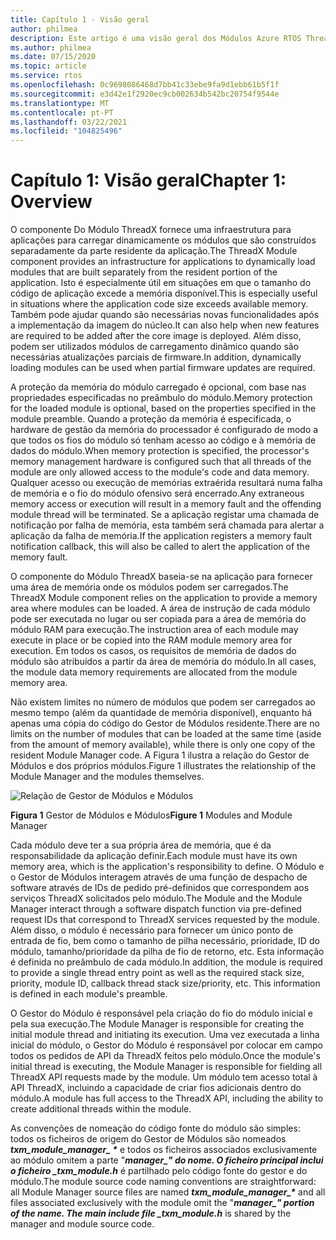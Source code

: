 ```yaml
---
title: Capítulo 1 - Visão geral
author: philmea
description: Este artigo é uma visão geral dos Módulos Azure RTOS ThreadX
ms.author: philmea
ms.date: 07/15/2020
ms.topic: article
ms.service: rtos
ms.openlocfilehash: 0c9698086468d7bb41c33ebe9fa9d1ebb61b5f1f
ms.sourcegitcommit: e3d42e1f2920ec9cb002634b542bc20754f9544e
ms.translationtype: MT
ms.contentlocale: pt-PT
ms.lasthandoff: 03/22/2021
ms.locfileid: "104825496"
---
```

# <a name="chapter-1-overview"></a><span data-ttu-id="32691-103">Capítulo 1: Visão geral</span><span class="sxs-lookup"><span data-stu-id="32691-103">Chapter 1: Overview</span></span>

<span data-ttu-id="32691-104">O componente Do Módulo ThreadX fornece uma infraestrutura para aplicações para carregar dinamicamente os módulos que são construídos separadamente da parte residente da aplicação.</span><span class="sxs-lookup"><span data-stu-id="32691-104">The ThreadX Module component provides an infrastructure for applications to dynamically load modules that are built separately from the resident portion of the application.</span></span> <span data-ttu-id="32691-105">Isto é especialmente útil em situações em que o tamanho do código de aplicação excede a memória disponível.</span><span class="sxs-lookup"><span data-stu-id="32691-105">This is especially useful in situations where the application code size exceeds available memory.</span></span> <span data-ttu-id="32691-106">Também pode ajudar quando são necessárias novas funcionalidades após a implementação da imagem do núcleo.</span><span class="sxs-lookup"><span data-stu-id="32691-106">It can also help when new features are required to be added after the core image is deployed.</span></span> <span data-ttu-id="32691-107">Além disso, podem ser utilizados módulos de carregamento dinâmico quando são necessárias atualizações parciais de firmware.</span><span class="sxs-lookup"><span data-stu-id="32691-107">In addition, dynamically loading modules can be used when partial firmware updates are required.</span></span>

<span data-ttu-id="32691-108">A proteção da memória do módulo carregado é opcional, com base nas propriedades especificadas no preâmbulo do módulo.</span><span class="sxs-lookup"><span data-stu-id="32691-108">Memory protection for the loaded module is optional, based on the properties specified in the module preamble.</span></span> <span data-ttu-id="32691-109">Quando a proteção da memória é especificada, o hardware de gestão da memória do processador é configurado de modo a que todos os fios do módulo só tenham acesso ao código e à memória de dados do módulo.</span><span class="sxs-lookup"><span data-stu-id="32691-109">When memory protection is specified, the processor's memory management hardware is configured such that all threads of the module are only allowed access to the module's code and data memory.</span></span> <span data-ttu-id="32691-110">Qualquer acesso ou execução de memórias extraérida resultará numa falha de memória e o fio do módulo ofensivo será encerrado.</span><span class="sxs-lookup"><span data-stu-id="32691-110">Any extraneous memory access or execution will result in a memory fault and the offending module thread will be terminated.</span></span> <span data-ttu-id="32691-111">Se a aplicação registar uma chamada de notificação por falha de memória, esta também será chamada para alertar a aplicação da falha de memória.</span><span class="sxs-lookup"><span data-stu-id="32691-111">If the application registers a memory fault notification callback, this will also be called to alert the application of the memory fault.</span></span>

<span data-ttu-id="32691-112">O componente do Módulo ThreadX baseia-se na aplicação para fornecer uma área de memória onde os módulos podem ser carregados.</span><span class="sxs-lookup"><span data-stu-id="32691-112">The ThreadX Module component relies on the application to provide a memory area where modules can be loaded.</span></span> <span data-ttu-id="32691-113">A área de instrução de cada módulo pode ser executada no lugar ou ser copiada para a área de memória do módulo RAM para execução.</span><span class="sxs-lookup"><span data-stu-id="32691-113">The instruction area of each module may execute in place or be copied into the RAM module memory area for execution.</span></span> <span data-ttu-id="32691-114">Em todos os casos, os requisitos de memória de dados do módulo são atribuídos a partir da área de memória do módulo.</span><span class="sxs-lookup"><span data-stu-id="32691-114">In all cases, the module data memory requirements are allocated from the module memory area.</span></span>

<span data-ttu-id="32691-115">Não existem limites no número de módulos que podem ser carregados ao mesmo tempo (além da quantidade de memória disponível), enquanto há apenas uma cópia do código do Gestor de Módulos residente.</span><span class="sxs-lookup"><span data-stu-id="32691-115">There are no limits on the number of modules that can be loaded at the same time (aside from the amount of memory available), while there is only one copy of the resident Module Manager code.</span></span> <span data-ttu-id="32691-116">A Figura 1 ilustra a relação do Gestor de Módulos e dos próprios módulos.</span><span class="sxs-lookup"><span data-stu-id="32691-116">Figure 1 illustrates the relationship of the Module Manager and the modules themselves.</span></span>

![Relação de Gestor de Módulos e Módulos](media/image2.png)

<span data-ttu-id="32691-118">**Figura 1** Gestor de Módulos e Módulos</span><span class="sxs-lookup"><span data-stu-id="32691-118">**Figure 1** Modules and Module Manager</span></span>

<span data-ttu-id="32691-119">Cada módulo deve ter a sua própria área de memória, que é da responsabilidade da aplicação definir.</span><span class="sxs-lookup"><span data-stu-id="32691-119">Each module must have its own memory area, which is the application's responsibility to define.</span></span> <span data-ttu-id="32691-120">O Módulo e o Gestor de Módulos interagem através de uma função de despacho de software através de IDs de pedido pré-definidos que correspondem aos serviços ThreadX solicitados pelo módulo.</span><span class="sxs-lookup"><span data-stu-id="32691-120">The Module and the Module Manager interact through a software dispatch function via pre-defined request IDs that correspond to ThreadX services requested by the module.</span></span> <span data-ttu-id="32691-121">Além disso, o módulo é necessário para fornecer um único ponto de entrada de fio, bem como o tamanho de pilha necessário, prioridade, ID do módulo, tamanho/prioridade da pilha de fio de retorno, etc. Esta informação é definida no preâmbulo de cada módulo.</span><span class="sxs-lookup"><span data-stu-id="32691-121">In addition, the module is required to provide a single thread entry point as well as the required stack size, priority, module ID, callback thread stack size/priority, etc. This information is defined in each module's preamble.</span></span>

<span data-ttu-id="32691-122">O Gestor do Módulo é responsável pela criação do fio do módulo inicial e pela sua execução.</span><span class="sxs-lookup"><span data-stu-id="32691-122">The Module Manager is responsible for creating the initial module thread and initiating its execution.</span></span> <span data-ttu-id="32691-123">Uma vez executada a linha inicial do módulo, o Gestor do Módulo é responsável por colocar em campo todos os pedidos de API da ThreadX feitos pelo módulo.</span><span class="sxs-lookup"><span data-stu-id="32691-123">Once the module's initial thread is executing, the Module Manager is responsible for fielding all ThreadX API requests made by the module.</span></span> <span data-ttu-id="32691-124">Um módulo tem acesso total à API ThreadX, incluindo a capacidade de criar fios adicionais dentro do módulo.</span><span class="sxs-lookup"><span data-stu-id="32691-124">A module has full access to the ThreadX API, including the ability to create additional threads within the module.</span></span>  
  
<span data-ttu-id="32691-125">As convenções de nomeação do código fonte do módulo são simples: todos os ficheiros de origem do Gestor de Módulos são nomeados ***txm_module_manager_ \**** e todos os ficheiros associados exclusivamente ao módulo omitem a parte "**_manager_*_" do nome. O ficheiro principal inclui o ficheiro _*_txm_module.h_** é partilhado pelo código fonte do gestor e do módulo.</span><span class="sxs-lookup"><span data-stu-id="32691-125">The module source code naming conventions are straightforward: all Module Manager source files are named ***txm_module_manager_\**** and all files associated exclusively with the module omit the "**_manager_*_" portion of the name. The main include file _*_txm_module.h_** is shared by the manager and module source code.</span></span>
